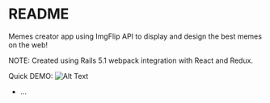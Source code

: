 # README


Memes creator app using ImgFlip API to display and design the best memes on the web!

NOTE: Created using Rails 5.1 webpack integration with React and Redux.

Quick DEMO: ![Alt Text](https://media.giphy.com/media/vFKqnCdLPNOKc/giphy.gif)


* ...
